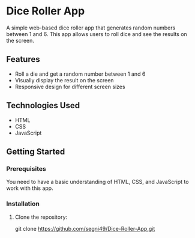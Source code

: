 # Dice Roller App

A simple web-based dice roller app that generates random numbers between 1 and 6. This app allows users to roll dice and see the results on the screen.

## Features

- Roll a die and get a random number between 1 and 6
- Visually display the result on the screen
- Responsive design for different screen sizes

## Technologies Used

- HTML
- CSS
- JavaScript

## Getting Started

### Prerequisites

You need to have a basic understanding of HTML, CSS, and JavaScript to work with this app.

### Installation

1. Clone the repository:
  
   git clone <https://github.com/segni49/Dice-Roller-App.git>
